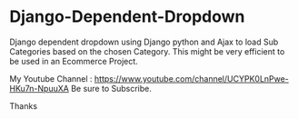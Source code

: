 # Django-Dependent-Dropdown

Django dependent dropdown using Django python and Ajax to load Sub Categories based on the chosen Category. This might be very efficient to be used in an Ecommerce Project.

My Youtube Channel : https://www.youtube.com/channel/UCYPK0LnPwe-HKu7n-NpuuXA Be sure to Subscribe.

Thanks
